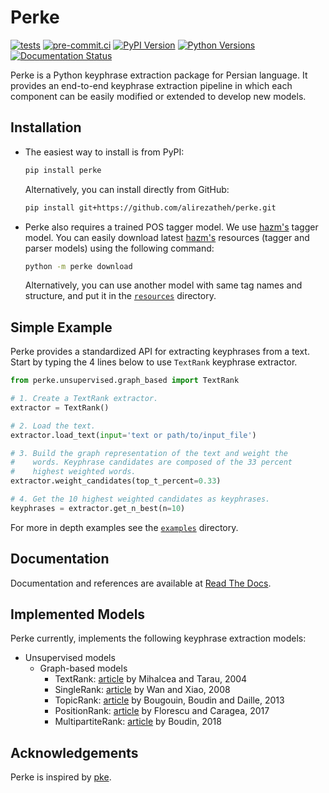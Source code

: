 # Perke
[![tests](https://github.com/alirezatheh/perke/workflows/tests/badge.svg)](https://github.com/alirezatheh/perke/actions/workflows/tests.yaml)
[![pre-commit.ci](https://results.pre-commit.ci/badge/github/AlirezaTheH/perke/main.svg)](https://results.pre-commit.ci/latest/github/alirezatheh/perke/main)
[![PyPI Version](https://img.shields.io/pypi/v/perke)](https://pypi.python.org/pypi/perke)
[![Python Versions](https://img.shields.io/pypi/pyversions/perke)](https://pypi.org/project/perke)
[![Documentation Status](https://readthedocs.org/projects/perke/badge/?version=stable)](https://perke.readthedocs.io/en/latest/?badge=stable)

Perke is a Python keyphrase extraction package for Persian language. It
provides an end-to-end keyphrase extraction pipeline in which each component
can be easily modified or extended to develop new models.

## Installation
- The easiest way to install is from PyPI:
  ```bash
  pip install perke
  ```
  Alternatively, you can install directly from GitHub:
  ```bash
  pip install git+https://github.com/alirezatheh/perke.git
  ```
- Perke also requires a trained POS tagger model. We use
  [hazm's](https://github.com/sobhe/hazm) tagger model. You can easily download
  latest [hazm's](https://github.com/sobhe/hazm) resources (tagger and parser
  models) using the following command:
  ```bash
  python -m perke download
  ```
  Alternatively, you can use another model with same tag names and structure,
  and put it in the
  [`resources`](https://github.com/alirezatheh/perke/tree/main/perke/resources)
  directory.

## Simple Example
Perke provides a standardized API for extracting keyphrases from a text. Start
by typing the 4 lines below to use `TextRank` keyphrase extractor.


```python
from perke.unsupervised.graph_based import TextRank

# 1. Create a TextRank extractor.
extractor = TextRank()

# 2. Load the text.
extractor.load_text(input='text or path/to/input_file')

# 3. Build the graph representation of the text and weight the
#    words. Keyphrase candidates are composed of the 33 percent
#    highest weighted words.
extractor.weight_candidates(top_t_percent=0.33)

# 4. Get the 10 highest weighted candidates as keyphrases.
keyphrases = extractor.get_n_best(n=10)
```

For more in depth examples see the
[`examples`](https://github.com/alirezatheh/perke/tree/main/examples)
directory.

## Documentation
Documentation and references are available at
[Read The Docs](https://perke.readthedocs.io).

## Implemented Models
Perke currently, implements the following keyphrase extraction models:

- Unsupervised models
    - Graph-based models
        - TextRank: [article](http://www.aclweb.org/anthology/W04-3252.pdf)
          by Mihalcea and Tarau, 2004
        - SingleRank: [article](https://www.aaai.org/Papers/AAAI/2008/AAAI08-136.pdf)
          by Wan and Xiao, 2008
        - TopicRank: [article](http://aclweb.org/anthology/I13-1062.pdf)
          by Bougouin, Boudin and Daille, 2013
        - PositionRank: [article](http://www.aclweb.org/anthology/P17-1102.pdf)
          by Florescu and Caragea, 2017
        - MultipartiteRank: [article](https://www.aclweb.org/anthology/N18-2105.pdf)
          by Boudin, 2018

## Acknowledgements
Perke is inspired by [pke](https://github.com/boudinfl/pke).
